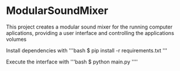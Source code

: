 # ModularSoundMixer
This project creates a modular sound mixer for the running computer aplications, providing a user interface and controlling the applications volumes


Install dependencies with
'''bash
$ pip install -r requirements.txt
'''

Execute the interface with
'''bash
$ python main.py
''''
